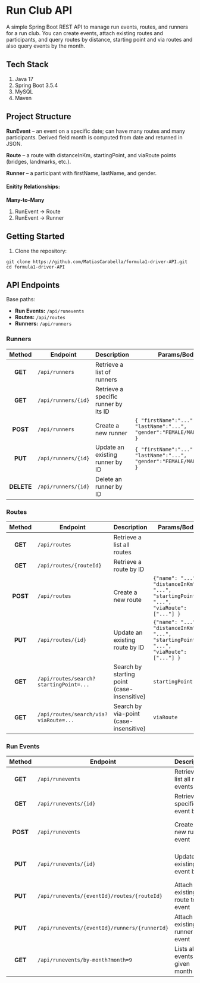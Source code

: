 # Run Club API

A simple Spring Boot REST API to manage run events, routes, and runners for a run club.
You can create events, attach existing routes and participants, and query routes by distance, starting point and via routes and also query events by the month.

## Tech Stack

1. Java 17
2. Spring Boot 3.5.4
3. MySQL 
4. Maven


## Project Structure

**RunEvent** – an event on a specific date; can have many routes and many participants. Derived field month is computed from date and returned in JSON.

**Route** – a route with distanceInKm, startingPoint, and viaRoute points (bridges, landmarks, etc.).

**Runner** – a participant with firstName, lastName, and gender.

#### Enitity Relationships:

**Many-to-Many**

1. RunEvent &rarr; Route
2. RunEvent &rarr; Runner

## Getting Started

1. Clone the repository:
```
git clone https://github.com/MatiasCarabella/formula1-driver-API.git
cd formula1-driver-API
```


## API Endpoints

Base paths:
 - **Run Events:** `/api/runevents`
 - **Routes:** `/api/routes`
 - **Runners:** `/api/runners`

### Runners

| Method | Endpoint | Description | Params/Body |
|:---:| --- | ---- | ----- |
| **GET** | `/api/runners`| Retrieve a list of runners |  |
| **GET** | `/api/runners/{id}` | Retrieve a specific runner by its ID |  |
| **POST** | `/api/runners` | Create a new runner| `{ "firstName":"...", "lastName":"...", "gender":"FEMALE/MALE/OTHER" }` |
| **PUT** | `/api/runners/{id}` | Update an existing runner by ID | `{ "firstName":"...", "lastName":"...", "gender":"FEMALE/MALE/OTHER" }` |
| **DELETE** | `/api/runners/{id}` | Delete an runner by ID |  |

### Routes

| Method | Endpoint | Description | Params/Body |
|:---:|---|---|----|
| **GET**| `/api/routes` | Retrieve a list all routes |  |
| **GET** | `/api/routes/{routeId}` | Retrieve a route by ID | |
| **POST**| `/api/routes` | Create a new route | `{"name": "...", "distanceInKm": "...", "startingPoint": "...", "viaRoute": ["..."] }` |
| **PUT** | `/api/routes/{id}` | Update an existing route by ID | `{"name": "...", "distanceInKm": "...", "startingPoint": "...", "viaRoute": ["..."] }`|
| **GET** | `/api/routes/search?startingPoint=...`| Search by starting point (case-insensitive) | `startingPoint`|
| **GET** | `/api/routes/search/via?viaRoute=...` | Search by via-point (case-insensitive) | `viaRoute`|

### Run Events
| Method | Endpoint | Description | Params/Body |
|:---:|---|---|----|
| **GET** | `/api/runevents` | Retrieve a list all run events |    |
| **GET** | `/api/runevents/{id}` | Retrieve a specific run event by ID |  |
| **POST** | `/api/runevents` | Create a new run event |`{"name": "....", "date": "YYYY-MM-DD" }`|
| **PUT** | `/api/runevents/{id}` | Update an existing event by ID |`{"name": "....", "date": "YYYY-MM-DD" }`|
| **PUT**| `/api/runevents/{eventId}/routes/{routeId}` | Attach existing route to event  |  |
| **PUT** | `/api/runevents/{eventId}/runners/{runnerId}` | Attach existing runner to event | |
| **GET** | `/api/runevents/by-month?month=9` | Lists all events in a given month | `month=1-12` |

